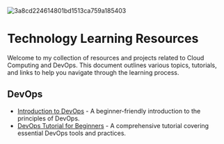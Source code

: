 
![3a8cd224614801bd1513ca759a185403](https://github.com/user-attachments/assets/f8e06184-a3d3-4206-9b8f-653b733579b7)

# Technology Learning Resources

Welcome to my collection of resources and projects related to Cloud Computing and DevOps. This document outlines various topics, tutorials, and links to help you navigate through the learning process.

## DevOps
- [Introduction to DevOps](https://www.youtube.com/watch?v=example1) - A beginner-friendly introduction to the principles of DevOps.
- [DevOps Tutorial for Beginners](https://www.youtube.com/watch?v=example2) - A comprehensive tutorial covering essential DevOps tools and practices.
